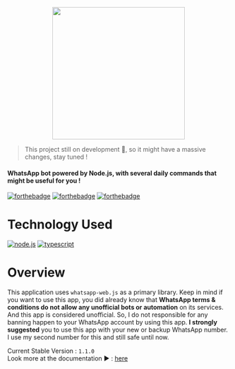 <p align="center">
    <img width="300" height="300" src="https://i.ibb.co/7y1v1q4/hour.png">
</p>

> This project still on development 🚧, so it might have a massive changes, stay tuned !  

#### WhatsApp bot powered by Node.js, with several daily commands that might be useful for you !

[![forthebadge](https://forthebadge.com/images/badges/made-with-javascript.png)](https://nodejs.org)
[![forthebadge](https://forthebadge.com/images/badges/powered-by-electricity.png)](https://web.pln.co.id/tentang-kami/profil-perusahaan)
[![forthebadge](http://forthebadge.com/images/badges/built-with-love.svg)](http://forthebadge.com)

# Technology Used <!-- {docsify-ignore} -->
<a href='https://nodejs.org' target="_blank"><img alt='node.js' src='https://img.shields.io/badge/Node.js-100000?style=for-the-badge&logo=node.js&logoColor=white&labelColor=60AA50&color=447C42'/></a> <a href='https://www.typescriptlang.org/' target="_blank"><img alt='typescript' src='https://img.shields.io/badge/Typescript-100000?style=for-the-badge&logo=typescript&logoColor=white&labelColor=5094DD&color=5094DD'/></a>

# Overview  
This application uses `whatsapp-web.js` as a primary library. Keep in mind if you want to use this app, you did already know that **WhatsApp terms & conditions do not allow any unofficial bots or automation** on its services. And this app is considered unofficial. So, I do not responsible for any banning happen to your WhatsApp account by using this app. <b>I strongly suggested</b> you to use this app with your new or backup WhatsApp number. I use my second number for this and still safe until now.

Current Stable Version : `1.1.0`  
Look more at the documentation ▶ : [here](https://gensart-ai.github.io/whatsapp-bot)
